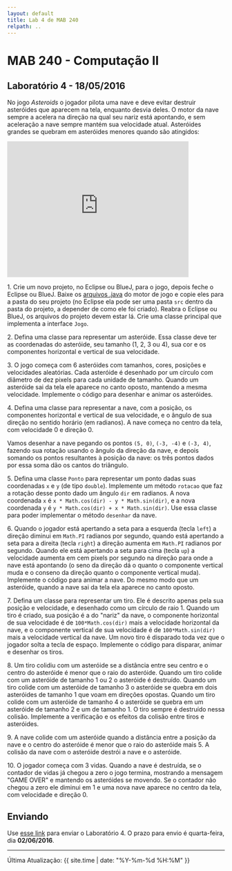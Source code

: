 ```yaml
---
layout: default
title: Lab 4 de MAB 240
relpath: ..
---
```


MAB 240 - Computação II
=======================

Laboratório 4 - 18/05/2016
--------------------------

No jogo *Asteroids* o jogador pilota uma nave e deve evitar destruir asteróides
que aparecem na tela, enquanto desvia deles. O motor da nave sempre a
acelera na direção na qual seu nariz está apontando, e sem aceleração a nave
sempre mantém sua velocidade atual. Asteróides grandes se quebram em asteróides
menores quando são atingidos:

<iframe width="420" height="315" src="http://www.youtube.com/embed/WYSupJ5r2zo" frameborder="0" allowfullscreen="1">
dummy
</iframe>

1\. Crie um novo projeto, no Eclipse ou BlueJ, para o jogo, depois feche
o Eclipse ou BlueJ. Baixe os [arquivos .java](Asteroids.zip) do motor de jogo e
copie eles para a pasta do seu projeto (no Eclipse ela pode ser uma pasta `src` dentro da pasta do projeto, a
depender de como ele foi criado).  Reabra o Eclipse ou BlueJ, os arquivos do projeto
devem estar lá. Crie uma classe principal que implementa a interface `Jogo`.

2\. Defina uma classe para representar um asteróide. Essa classe deve ter
as coordenadas do asteróide, seu tamanho (1, 2, 3 ou 4), sua cor e os componentes
horizontal e vertical de sua velocidade. 

3\. O jogo começa com 6 asteróides com tamanhos, cores, posições e velocidades
aleatórias. Cada asteróide é desenhado por um círculo com diâmetro de dez pixels
para cada unidade de tamanho. Quando um asteróide sai da tela ele aparece no canto
oposto, mantendo a mesma velocidade. Implemente o código para desenhar e animar
os asteróides.

4\. Defina uma classe para representar a nave, com a posição, os componentes
horizontal e vertical de sua velocidade, e o ângulo de sua direção no sentido
horário (em radianos). A nave começa no centro da tela, com velocidade 0 e 
direção 0.

Vamos desenhar a nave pegando os pontos `(5, 0)`,
`(-3, -4)` e `(-3, 4)`, fazendo sua rotação usando
o ângulo da direção da nave, e depois somando os pontos
resultantes à posição da nave: os três pontos dados
por essa soma dão os cantos do triângulo.

5\. Defina uma classe `Ponto` para representar um ponto dadas
suas coordenadas `x` e `y` (de tipo `double`).
Implemente um método `rotacao` que faz a rotação desse ponto
dado um ângulo `dir` em radianos. A nova coordenada `x` é
`x * Math.cos(dir) - y * Math.sin(dir)`, e a nova coordenada `y`
é `y * Math.cos(dir) + x * Math.sin(dir)`. Use essa classe para poder
implementar o método `desenhar` da nave.

6\. Quando o jogador está apertando a seta para a esquerda (tecla `left`)
a direção diminui em `Math.PI` radianos por segundo, quando está apertando
a seta para a direita (tecla `right`) a direção aumenta em `Math.PI` radianos por segundo.
Quando ele está apertando a seta para cima (tecla `up`) a velocidade aumenta em cem pixels por segundo
na direção para onde a nave está apontando (o seno da direção 
dá o quanto o componente vertical muda e o conseno da direção quanto o componente
vertical muda). Implemente o código para animar a nave. Do mesmo
modo que um asteróide, quando a nave sai da tela ela aparece no canto oposto.

7\. Defina um classe para representar um tiro. Ele é descrito apenas pela
sua posição e velocidade, e desenhado como um círculo de raio 1. Quando um tiro é criado,
sua posição é a do "nariz" da nave, o componente horizontal de sua velocidade é
de `100*Math.cos(dir)` mais a velocidade horizontal da nave, e o componente vertical de sua
velocidade é de `100*Math.sin(dir)` mais a velocidade vertical da nave. Um novo
tiro é disparado toda vez que o jogador solta a tecla de espaço. Implemente
o código para disparar, animar e desenhar os tiros.

8\. Um tiro colidiu com um asteróide se a distância entre seu centro e o
centro do asteróide é menor que o raio do asteróide. Quando um tiro colide
com um asteróide de tamanho 1 ou 2 o asteróide é destruído. Quando um tiro colide
com um asteróide de tamanho 3 o asteróide se quebra em dois asteróides de tamanho 1
que voam em direções opostas. Quando um tiro colide com um asteróide de tamanho
4 o asteróide se quebra em um asteróide de tamanho 2 e um de tamanho 1. O tiro
sempre é destruído nessa colisão. Implemente a verificação e os efeitos da colisão entre
tiros e asteróides.

9\. A nave colide com um asteróide quando a distância entre a posição
da nave e o centro do asteróide é menor que o raio do asteróide mais 5.
A colisão da nave com o asteróide destrói a nave e o asteróide.

10\. O jogador começa com 3 vidas. Quando a nave é destruída, se o contador de vidas
já chegou a zero o jogo termina, mostrando a mensagem "GAME OVER" e mantendo os asteróides
se movendo. Se o contador não chegou a zero ele diminui em 1 e uma nova nave aparece no
centro da tela, com velocidade e direção 0.

Enviando
--------

Use [esse link](https://www.dropbox.com/request/P1Jwkl6hZbBNsopyioS8)
 para enviar o Laboratório 4. O prazo para envio é quarta-feira, dia **02/06/2016**.


* * * * *

Última Atualização: {{ site.time | date: "%Y-%m-%d %H:%M" }}
